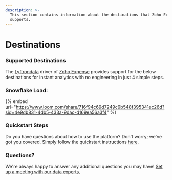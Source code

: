 ```yaml
---
description: >-
  This section contains information about the destinations that Zoho Expense
  supports.
---
```


# Destinations

### Supported Destinations

The [Lyftrondata](https://www.lyftrondata.com/) driver of [Zoho Expense](https://www.lyftrondata.com/integration/sales-analytics/zoho-expense/) provides support for the below destinations for instant analytics with no engineering in just 4 simple steps.

### Snowflake Load:

{% embed url="https://www.loom.com/share/716f94c69d7249c9b548f395341ec26d?sid=4e9db831-4db5-433a-9dac-d169ea56a3f4" %}

### Quickstart Steps

Do you have questions about how to use the platform? Don't worry; we've got you covered. Simply follow the quickstart instructions [here](./).

### Questions? <a href="#questions" id="questions"></a>

We're always happy to answer any additional questions you may have! [Set up a meeting with our data experts.](https://www.lyftrondata.com/book-a-meeting/)
